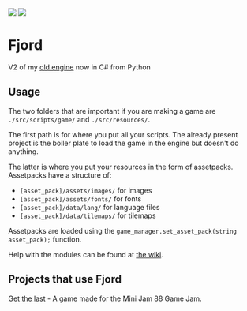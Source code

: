<img src=https://imgur.com/dhYU9ni>

<img src=https://img.shields.io/github/workflow/status/willmexe/Fjord/build/main>

# Fjord

V2 of my <a href=https://github.com/willmexe/Game-Engine>old engine</a> now in C# from Python
 
## Usage

The two folders that are important if you are making a game are
`./src/scripts/game/` and `./src/resources/`.

The first path is for where you put all your scripts. 
The already present project is the boiler plate to load the game in the engine but doesn't do anything.

The latter is where you put your resources in the form of assetpacks.
Assetpacks have a structure of:
* `[asset_pack]/assets/images/` for images
* `[asset_pack]/assets/fonts/` for fonts
* `[asset_pack]/data/lang/` for language files
* `[asset_pack]/data/tilemaps/` for tilemaps

Assetpacks are loaded using the `game_manager.set_asset_pack(string asset_pack);` function.

Help with the modules can be found at [the wiki](https://github.com/willmexe/Fjord/wiki).

## Projects that use Fjord

[Get the last](https://github.com/willmexe/Mini-Jam-88) - A game made for the Mini Jam 88 Game Jam.
